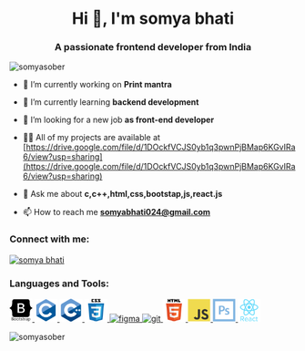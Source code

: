 <h1 align="center">Hi 👋, I'm somya bhati</h1>
<h3 align="center">A passionate frontend developer from India</h3>

<p align="left"> <img src="https://komarev.com/ghpvc/?username=somyasober&label=Profile%20views&color=0e75b6&style=flat" alt="somyasober" /> </p>

- 🔭 I’m currently working on **Print mantra**

- 🌱 I’m currently learning **backend development**

- 🤝 I’m looking for a new job **as front-end developer**

- 👨‍💻 All of my projects are available at [https://drive.google.com/file/d/1DOckfVCJS0yb1q3pwnPjBMap6KGvIRa6/view?usp=sharing](https://drive.google.com/file/d/1DOckfVCJS0yb1q3pwnPjBMap6KGvIRa6/view?usp=sharing)

- 💬 Ask me about **c,c++,html,css,bootstap,js,react.js**

- 📫 How to reach me **somyabhati024@gmail.com**

<h3 align="left">Connect with me:</h3>
<p align="left">
<a href="https://linkedin.com/in/somya bhati" target="blank"><img align="center" src="https://raw.githubusercontent.com/rahuldkjain/github-profile-readme-generator/master/src/images/icons/Social/linked-in-alt.svg" alt="somya bhati" height="30" width="40" /></a>
</p>

<h3 align="left">Languages and Tools:</h3>
<p align="left"> <a href="https://getbootstrap.com" target="_blank" rel="noreferrer"> <img src="https://raw.githubusercontent.com/devicons/devicon/master/icons/bootstrap/bootstrap-plain-wordmark.svg" alt="bootstrap" width="40" height="40"/> </a> <a href="https://www.cprogramming.com/" target="_blank" rel="noreferrer"> <img src="https://raw.githubusercontent.com/devicons/devicon/master/icons/c/c-original.svg" alt="c" width="40" height="40"/> </a> <a href="https://www.w3schools.com/cpp/" target="_blank" rel="noreferrer"> <img src="https://raw.githubusercontent.com/devicons/devicon/master/icons/cplusplus/cplusplus-original.svg" alt="cplusplus" width="40" height="40"/> </a> <a href="https://www.w3schools.com/css/" target="_blank" rel="noreferrer"> <img src="https://raw.githubusercontent.com/devicons/devicon/master/icons/css3/css3-original-wordmark.svg" alt="css3" width="40" height="40"/> </a> <a href="https://www.figma.com/" target="_blank" rel="noreferrer"> <img src="https://www.vectorlogo.zone/logos/figma/figma-icon.svg" alt="figma" width="40" height="40"/> </a> <a href="https://git-scm.com/" target="_blank" rel="noreferrer"> <img src="https://www.vectorlogo.zone/logos/git-scm/git-scm-icon.svg" alt="git" width="40" height="40"/> </a> <a href="https://www.w3.org/html/" target="_blank" rel="noreferrer"> <img src="https://raw.githubusercontent.com/devicons/devicon/master/icons/html5/html5-original-wordmark.svg" alt="html5" width="40" height="40"/> </a> <a href="https://developer.mozilla.org/en-US/docs/Web/JavaScript" target="_blank" rel="noreferrer"> <img src="https://raw.githubusercontent.com/devicons/devicon/master/icons/javascript/javascript-original.svg" alt="javascript" width="40" height="40"/> </a> <a href="https://www.photoshop.com/en" target="_blank" rel="noreferrer"> <img src="https://raw.githubusercontent.com/devicons/devicon/master/icons/photoshop/photoshop-line.svg" alt="photoshop" width="40" height="40"/> </a> <a href="https://reactjs.org/" target="_blank" rel="noreferrer"> <img src="https://raw.githubusercontent.com/devicons/devicon/master/icons/react/react-original-wordmark.svg" alt="react" width="40" height="40"/> </a> </p>

<p><img align="center" src="https://github-readme-stats.vercel.app/api/top-langs?username=somyasober&show_icons=true&locale=en&layout=compact" alt="somyasober" /></p>
